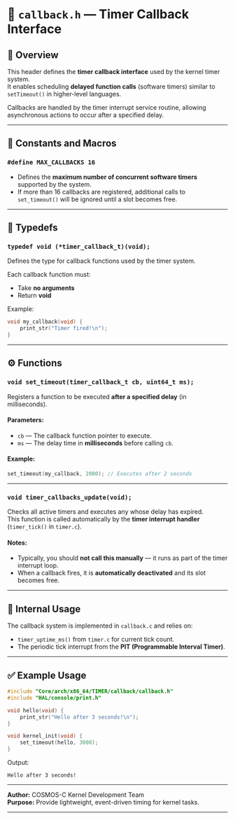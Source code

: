 # 🧭 `callback.h` — Timer Callback Interface

## 📘 Overview
This header defines the **timer callback interface** used by the kernel timer system.  
It enables scheduling **delayed function calls** (software timers) similar to `setTimeout()` in higher-level languages.

Callbacks are handled by the timer interrupt service routine, allowing asynchronous actions to occur after a specified delay.

---

## 🧩 Constants and Macros

### `#define MAX_CALLBACKS 16`
- Defines the **maximum number of concurrent software timers** supported by the system.
- If more than 16 callbacks are registered, additional calls to `set_timeout()` will be ignored until a slot becomes free.

---

## 🧠 Typedefs

### `typedef void (*timer_callback_t)(void);`
Defines the type for callback functions used by the timer system.

Each callback function must:
- Take **no arguments**
- Return **void**

Example:
```c
void my_callback(void) {
    print_str("Timer fired!\n");
}
```

---

## ⚙️ Functions

### `void set_timeout(timer_callback_t cb, uint64_t ms);`
Registers a function to be executed **after a specified delay** (in milliseconds).

#### Parameters:
- `cb` — The callback function pointer to execute.
- `ms` — The delay time in **milliseconds** before calling `cb`.

#### Example:
```c
set_timeout(my_callback, 2000); // Executes after 2 seconds
```

---

### `void timer_callbacks_update(void);`
Checks all active timers and executes any whose delay has expired.  
This function is called automatically by the **timer interrupt handler** (`timer_tick()` in `timer.c`).

#### Notes:
- Typically, you should **not call this manually** — it runs as part of the timer interrupt loop.
- When a callback fires, it is **automatically deactivated** and its slot becomes free.

---

## 🧠 Internal Usage

The callback system is implemented in `callback.c` and relies on:
- `timer_uptime_ms()` from `timer.c` for current tick count.
- The periodic tick interrupt from the **PIT (Programmable Interval Timer)**.

---

## ✅ Example Usage

```c
#include "Core/arch/x86_64/TIMER/callback/callback.h"
#include "HAL/console/print.h"

void hello(void) {
    print_str("Hello after 3 seconds!\n");
}

void kernel_init(void) {
    set_timeout(hello, 3000);
}
```

Output:
```
Hello after 3 seconds!
```

---
**Author:** COSMOS-C Kernel Development Team  
**Purpose:** Provide lightweight, event-driven timing for kernel tasks.

---